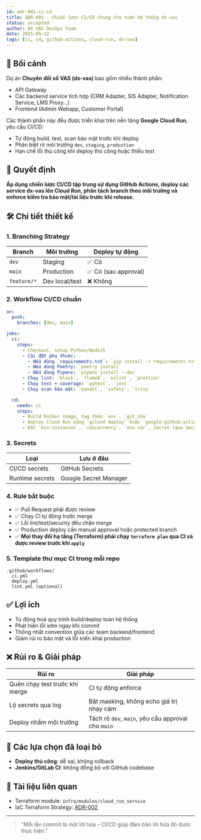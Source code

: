 ```yaml
---
id: adr-001-ci-cd
title: ADR-001 - Chiến lược CI/CD chung cho toàn hệ thống dx-vas
status: accepted
author: DX VAS DevOps Team
date: 2025-05-22
tags: [ci, cd, github-actions, cloud-run, dx-vas]
---
```


## 📌 Bối cảnh

Dự án **Chuyển đổi số VAS (dx-vas)** bao gồm nhiều thành phần:
- API Gateway
- Các backend service tích hợp (CRM Adapter, SIS Adapter, Notification Service, LMS Proxy...)
- Frontend (Admin Webapp, Customer Portal)

Các thành phần này đều được triển khai trên nền tảng **Google Cloud Run**, yêu cầu CI/CD:
- Tự động build, test, scan bảo mật trước khi deploy
- Phân biệt rõ môi trường `dev`, `staging`, `production`
- Hạn chế lỗi thủ công khi deploy thủ công hoặc thiếu test

## 🧠 Quyết định

**Áp dụng chiến lược CI/CD tập trung sử dụng GitHub Actions, deploy các service dx-vas lên Cloud Run, phân tách branch theo môi trường và enforce kiểm tra bảo mật/tài liệu trước khi release.**

## 🛠 Chi tiết thiết kế

### 1. Branching Strategy

| Branch | Môi trường | Deploy tự động |
|--------|------------|-----------------|
| `dev` | Staging | ✅ Có |
| `main` | Production | ✅ Có (sau approval) |
| `feature/*` | Dev local/test | ❌ Không |

### 2. Workflow CI/CD chuẩn

```yaml
on:
  push:
    branches: [dev, main]

jobs:
  ci:
    steps:
      - Checkout, setup Python/NodeJS
      - Cài đặt phụ thuộc:
        - Nếu dùng `requirements.txt`: `pip install -r requirements.txt`
        - Nếu dùng Poetry: `poetry install`
        - Nếu dùng Pipenv: `pipenv install --dev`
      - Chạy lint: `black`, `flake8`, `eslint`, `prettier`
      - Chạy test + coverage: `pytest`, `jest`
      - Chạy scan bảo mật: `bandit`, `safety`, `trivy`

  cd:
    needs: ci
    steps:
      - Build Docker image, tag theo `env`, `git_sha`
      - Deploy Cloud Run bằng `gcloud deploy` hoặc `google-github-actions`
      - Đặt `min-instances`, `concurrency`, `env var`, secret (qua Secret Manager)
```

### 3. Secrets

| Loại | Lưu ở đâu |
|------|-----------|
| CI/CD secrets | GitHub Secrets |
| Runtime secrets | Google Secret Manager |

### 4. Rule bắt buộc

- ✅ Pull Request phải được review
- ✅ Chạy CI tự động trước merge
- ✅ Lỗi lint/test/security đều chặn merge
- ✅ Production deploy cần manual approval hoặc protected branch
- ✅ **Mọi thay đổi hạ tầng (Terraform) phải chạy `terraform plan` qua CI và được review trước khi `apply`**

### 5. Template thư mục CI trong mỗi repo

```
.github/workflows/
  ci.yml
  deploy.yml
  lint.yml (optional)
```

## ✅ Lợi ích

- Tự động hoá quy trình build/deploy toàn hệ thống
- Phát hiện lỗi sớm ngay khi commit
- Thống nhất convention giữa các team backend/frontend
- Giảm rủi ro bảo mật và lỗi triển khai production

## ❌ Rủi ro & Giải pháp

| Rủi ro | Giải pháp |
|--------|-----------|
| Quên chạy test trước khi merge | CI tự động enforce |
| Lộ secrets qua log | Bật masking, không echo giá trị nhạy cảm |
| Deploy nhầm môi trường | Tách rõ `dev`, `main`, yêu cầu approval cho `main` |

## 🔄 Các lựa chọn đã loại bỏ

- **Deploy thủ công**: dễ sai, không rollback
- **Jenkins/GitLab CI**: không đồng bộ với GitHub codebase

## 📎 Tài liệu liên quan

- Terraform module: `infra/modules/cloud_run_service`
- IaC Terraform Strategy: [ADR-002](./adr-002-iac.md)

---
> "Mỗi lần commit là một lời hứa – CI/CD giúp đảm bảo lời hứa đó được thực hiện."

